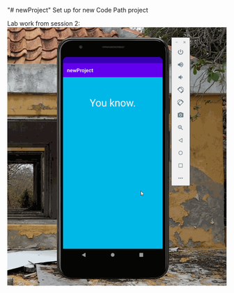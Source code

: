 "# newProject" 
Set up for new Code Path project

Lab work from session 2:
![Flash Card Demo](flashApp.gif)
